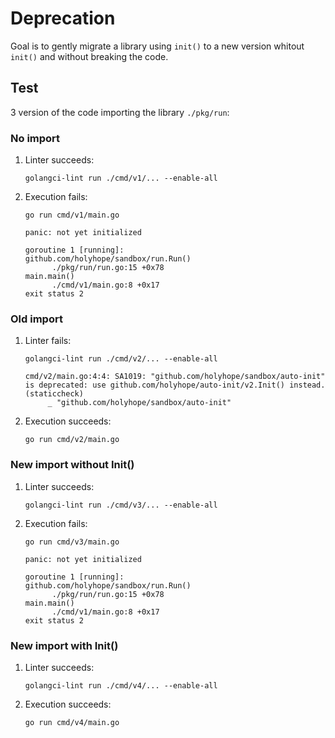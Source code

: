 # Deprecation

Goal is to gently migrate a library using `init()` to a new version whitout `init()` and without breaking the code.

## Test

3 version of the code importing the library `./pkg/run`:

### No import

1. Linter succeeds:

   ```shell
   golangci-lint run ./cmd/v1/... --enable-all
   ```

2. Execution fails:
   ```shell
   go run cmd/v1/main.go
   ```
   ```
   panic: not yet initialized

   goroutine 1 [running]:
   github.com/holyhope/sandbox/run.Run()
         ./pkg/run/run.go:15 +0x78
   main.main()
         ./cmd/v1/main.go:8 +0x17
   exit status 2
   ```

### Old import

1. Linter fails:

   ```shell
   golangci-lint run ./cmd/v2/... --enable-all
   ```
   ```
   cmd/v2/main.go:4:4: SA1019: "github.com/holyhope/sandbox/auto-init" is deprecated: use github.com/holyhope/auto-init/v2.Init() instead. (staticcheck)
        _ "github.com/holyhope/sandbox/auto-init"
   ```

2. Execution succeeds:
   ```shell
   go run cmd/v2/main.go
   ```

### New import without Init()

1. Linter succeeds:

   ```shell
   golangci-lint run ./cmd/v3/... --enable-all
   ```

2. Execution fails:
   ```shell
   go run cmd/v3/main.go
   ```
   ```
   panic: not yet initialized

   goroutine 1 [running]:
   github.com/holyhope/sandbox/run.Run()
         ./pkg/run/run.go:15 +0x78
   main.main()
         ./cmd/v1/main.go:8 +0x17
   exit status 2
   ```

### New import with Init()

1. Linter succeeds:

   ```shell
   golangci-lint run ./cmd/v4/... --enable-all
   ```

2. Execution succeeds:
   ```shell
   go run cmd/v4/main.go
   ```
